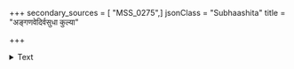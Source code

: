 +++
secondary_sources = [ "MSS_0275",]
jsonClass = "Subhaashita"
title = "अङ्गणवेदिर्वसुधा कुल्या"

+++

<details><summary>Text</summary>

अङ्गणवेदिर्वसुधा कुल्या जलधिः स्थली च पातालम्।  
वल्मीकश्च सुमेरुः कृतप्रतिज्ञस्य धीरस्य॥
</details>
